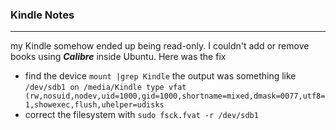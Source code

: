 ### Kindle Notes

***

my Kindle somehow ended up being read-only.  I couldn't add or remove books
using ***Calibre*** inside Ubuntu.  Here was the fix

* find the device `mount |grep Kindle` the output was something like `/dev/sdb1 on /media/Kindle type vfat
 (rw,nosuid,nodev,uid=1000,gid=1000,shortname=mixed,dmask=0077,utf8=1,showexec,flush,uhelper=udisks`
 * correct the filesystem with `sudo fsck.fvat -r /dev/sdb1`
